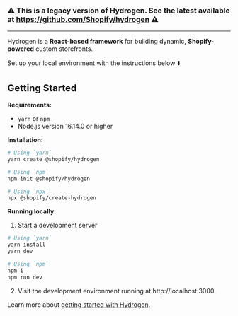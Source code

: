 ### ⚠️ This is a legacy version of Hydrogen. See the latest available at https://github.com/Shopify/hydrogen ⚠️

---

Hydrogen is a **React-based framework** for building dynamic, **Shopify-powered** custom storefronts.

Set up your local environment with the instructions below ⬇️

## Getting Started

**Requirements:**

- `yarn` or `npm`
- Node.js version 16.14.0 or higher

**Installation:**

```bash
# Using `yarn`
yarn create @shopify/hydrogen

# Using `npm`
npm init @shopify/hydrogen

# Using `npx`
npx @shopify/create-hydrogen
```

**Running locally:**

1. Start a development server

```bash
# Using `yarn`
yarn install
yarn dev

# Using `npm`
npm i
npm run dev
```

2. Visit the development environment running at http://localhost:3000.

Learn more about [getting started with Hydrogen](https://shopify.github.io/hydrogen-v1/tutorials/getting-started).
